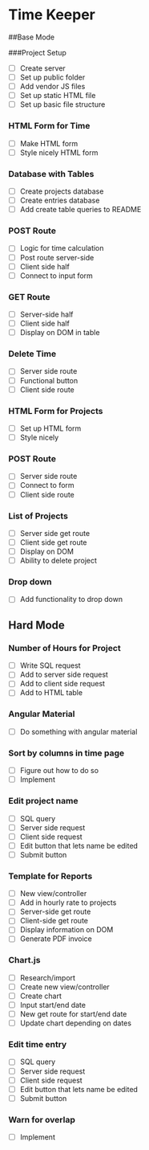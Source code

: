 # Time Keeper

##Base Mode

###Project Setup
- [ ] Create server
- [ ] Set up public folder
- [ ] Add vendor JS files
- [ ] Set up static HTML file
- [ ] Set up basic file structure

### HTML Form for Time
- [ ] Make HTML form
- [ ] Style nicely HTML form

### Database with Tables
- [ ] Create projects database
- [ ] Create entries database
- [ ] Add create table queries to README

### POST Route
- [ ] Logic for time calculation
- [ ] Post route server-side
- [ ] Client side half
- [ ] Connect to input form

### GET Route
- [ ] Server-side half
- [ ] Client side half
- [ ] Display on DOM in table

### Delete Time
- [ ] Server side route
- [ ] Functional button
- [ ] Client side route

### HTML Form for Projects
- [ ] Set up HTML form
- [ ] Style nicely

### POST Route
- [ ] Server side route
- [ ] Connect to form
- [ ] Client side route

### List of Projects
- [ ] Server side get route
- [ ] Client side get route
- [ ] Display on DOM
- [ ] Ability to delete project

### Drop down
- [ ] Add functionality to drop down

## Hard Mode

### Number of Hours for Project
- [ ] Write SQL request
- [ ] Add to server side request
- [ ] Add to client side request
- [ ] Add to HTML table

### Angular Material
- [ ] Do something with angular material

### Sort by columns in time page
- [ ] Figure out how to do so
- [ ] Implement

### Edit project name
- [ ] SQL query
- [ ] Server side request
- [ ] Client side request
- [ ] Edit button that lets name be edited
- [ ] Submit button

### Template for Reports
- [ ] New view/controller
- [ ] Add in hourly rate to projects
- [ ] Server-side get route
- [ ] Client-side get route
- [ ] Display information on DOM
- [ ] Generate PDF invoice

### Chart.js
- [ ] Research/import
- [ ] Create new view/controller
- [ ] Create chart
- [ ] Input start/end date
- [ ] New get route for start/end date
- [ ] Update chart depending on dates

### Edit time entry
- [ ] SQL query
- [ ] Server side request
- [ ] Client side request
- [ ] Edit button that lets name be edited
- [ ] Submit button

### Warn for overlap
- [ ] Implement
